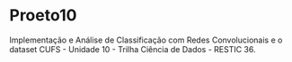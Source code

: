 # Proeto10
Implementação e Análise de Classificação com Redes Convolucionais e o dataset CUFS - Unidade 10 - Trilha Ciência de Dados - RESTIC 36.
